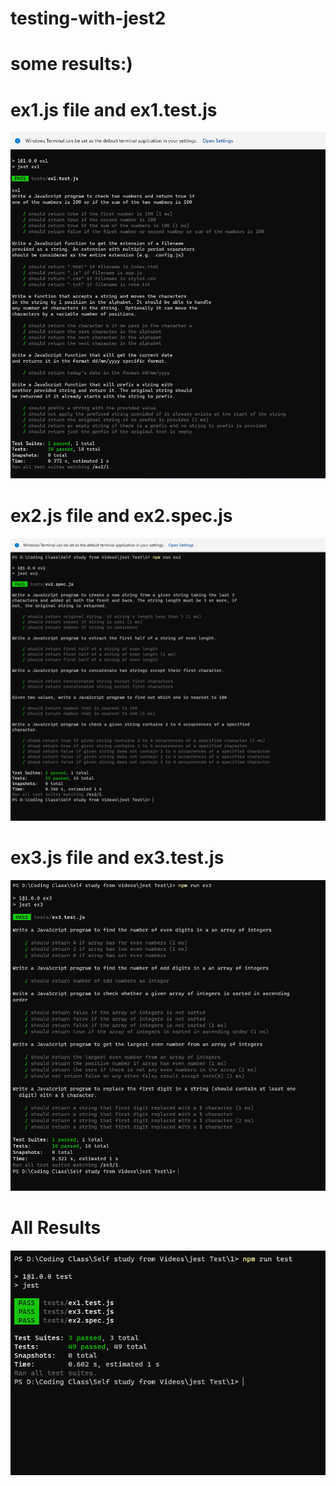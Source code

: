 # testing-with-jest2


# some results:)

# ex1.js file and ex1.test.js

<img src="./pictures/ex1result.png" alt="ex1result" />



# ex2.js file and ex2.spec.js

<img src="./pictures/ex2result.png" alt="ex2result" />



# ex3.js file and ex3.test.js

<img src="./pictures/ex3result.png" alt="ex3result" />



# All Results

<img src="./pictures/allresult.png" alt="allresult" />